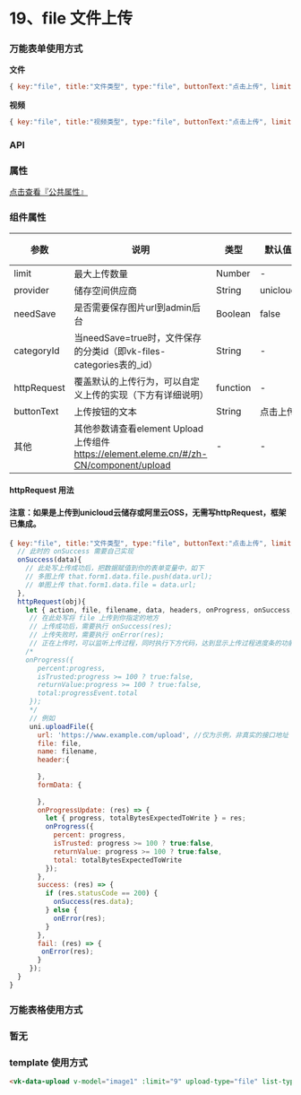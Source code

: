 # 19、file 文件上传

### 万能表单使用方式

**文件**

```js
{ key:"file", title:"文件类型", type:"file", buttonText:"点击上传", limit:9, accept:".txt,.xls,.xlsx,.doc,.docx,.ppt,.pptx,.pdf" }
```

**视频**

```js
{ key:"file", title:"视频类型", type:"file", buttonText:"点击上传", limit:9, accept:".mp4,.avi,.3gp,.mov,.rmvb,.rm,.flv,.mkv" }
```

### API

### 属性

[点击查看『公共属性』](https://vkdoc.fsq.pub/admin/components/0%E3%80%81public.html)

### 组件属性

| 参数             | 说明                           | 类型    | 默认值  | 可选值 |
|------------------|-------------------------------|---------|--------|-------|
| limit            | 最大上传数量 | Number  | - | -  |
| provider          | 储存空间供应商 | String  | unicloud | aliyun |
| needSave          | 是否需要保存图片url到admin后台 | Boolean  | false | true  |
| categoryId          | 当needSave=true时，文件保存的分类id（即vk-files-categories表的_id） | String  | - | -  |
| httpRequest       | 覆盖默认的上传行为，可以自定义上传的实现（下方有详细说明） | function  | - | -  |
| buttonText        | 上传按钮的文本  | String  | 点击上传 | - |
| 其他       | 其他参数请查看element Upload 上传组件 https://element.eleme.cn/#/zh-CN/component/upload | -  | - | -  |

#### httpRequest 用法
#### 注意：如果是上传到unicloud云储存或阿里云OSS，无需写httpRequest，框架已集成。
```js
{ key:"file", title:"文件类型", type:"file", buttonText:"点击上传", limit:9, accept:".txt,.xls,.xlsx,.doc,.docx,.ppt,.pptx,.pdf",
  // 此时的 onSuccess 需要自己实现
  onSuccess(data){
    // 此处写上传成功后，把数据赋值到你的表单变量中，如下
    // 多图上传 that.form1.data.file.push(data.url);
    // 单图上传 that.form1.data.file = data.url;
  },
  httpRequest(obj){
    let { action, file, filename, data, headers, onProgress, onSuccess, onError } = obj;
     // 在此处写将 file 上传到你指定的地方
     // 上传成功后，需要执行 onSuccess(res);
     // 上传失败时，需要执行 onError(res);
     // 正在上传时，可以监听上传过程，同时执行下方代码，达到显示上传过程进度条的功能 
    /* 
    onProgress({
       percent:progress,
       isTrusted:progress >= 100 ? true:false,
       returnValue:progress >= 100 ? true:false,
       total:progressEvent.total
     }); 
     */
     // 例如
     uni.uploadFile({
       url: 'https://www.example.com/upload', //仅为示例，非真实的接口地址
       file: file,
       name: filename,
       header:{
         
       },
       formData: {
         
       },
       onProgressUpdate: (res) => {
         let { progress, totalBytesExpectedToWrite } = res;
         onProgress({
           percent: progress,
           isTrusted: progress >= 100 ? true:false,
           returnValue: progress >= 100 ? true:false,
           total: totalBytesExpectedToWrite
         }); 
       },
       success: (res) => {
         if (res.statusCode == 200) {
           onSuccess(res.data);
         } else {
           onError(res);
         }
       },
       fail: (res) => {
       	onError(res);
       }
     });
  }
}
```
### 万能表格使用方式

### 暂无


### template 使用方式
```html
<vk-data-upload v-model="image1" :limit="9" upload-type="file" list-type="text" button-text="点击上传"></vk-data-upload>
```
